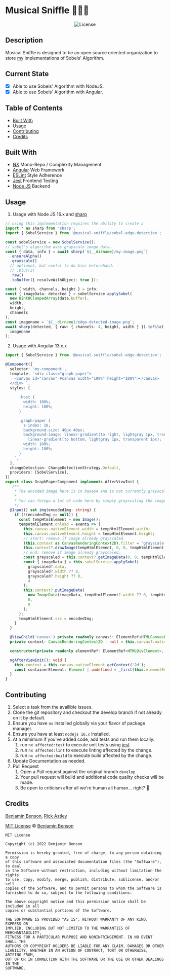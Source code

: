 # Musical Sniffle 👃💨🎵

<p align="center">
	<img src="https://img.shields.io/badge/license-MIT-blue.svg" alt="License">
</p>

## Description

Musical Sniffle is designed to be an open source oriented organization to store [my](https://github.com/BensonBen) implementations of Sobels' Algorithm.

## Current State

- [x] Able to use Sobels' Algorithm with NodeJS.
- [x] Able to use Sobels' Algorithm with Angular.

## Table of Contents

- [Built With](#built-with)
- [Usage](#usage)
- [Contributing](#contributing)
- [Credits](#credits)

## Built With

- [NX](https://nx.dev) Mono-Repo / Complexity Management
- [Angular](https://angular.io/) Web Framework
- [ESLint](https://eslint.org) Style Adherence
- [Jest](https://jestjs.io) Frontend Testing
- [Node JS](https://nodejs.org/en/) Backend

## Usage

1.  Usage with Node JS 16.x and [sharp](https://github.com/lovell/sharp)

```typescript
// using this implementation requires the ability to create a 
import * as sharp from 'sharp';
import { SobelService } from '@musical-sniffle/sobel-edge-detection';

const sobelService = new SobelService();
// sobel's algorithm uses grayscale image data.
const { data, info } = await sharp(`${__dirname}/my-image.png`)
  .ensureAlpha()
  .grayscale()
  // optional, but useful to do blur beforehand.
  // .blur(3)
  .raw()
  .toBuffer({ resolveWithObject: true });

const { width, channels, height } = info;
const { imageData: detected } = sobelService.applySobel(
  new Uint8ClampedArray(data.buffer),
  width,
  height,
  channels
);
const imagename = `${__dirname}/edge-detected-image.png`;
await sharp(detected, { raw: { channels: 4, height, width } }).toFile(
  imagename
);
```

2.  Usage with Angular 13.x.x

```typescript
import { SobelService } from '@musical-sniffle/sobel-edge-detection';

@Component({
  selector: 'my-component',
  template: `<div class="graph-paper">
    <canvas id="canvas" #canvas width="100%" height="100%"></canvas>
  </div> `,
  styles: [
    `
      :host {
        width: 100%;
        height: 100%;
      }

      .graph-paper {
        z-index: 10;
        background-size: 40px 40px;
        background-image: linear-gradient(to right, lightgray 1px, transparent 1px),
          linear-gradient(to bottom, lightgray 1px, transparent 1px);
        width: 100%;
        height: 100%;
      }
    `,
  ],
  changeDetection: ChangeDetectionStrategy.Default,
  providers: [SobelService],
})
export class GraphPaperComponent implements AfterViewInit {
   /**
    * The encoded image here is in base64 and is not currently grayscaled.
    * 
    * You can forego a lot of code here by simply grayscaling the image on the backend before applying sobel.
    */
  @Input() set img(encodedImg: string) {
    if (!(encodedImg == null)) {
      const tempHtmlElement = new Image();
      tempHtmlElement.onload = event$ => {
        this.canvas.nativeElement.width = tempHtmlElement.width;
        this.canvas.nativeElement.height = tempHtmlElement.height;
        // start: remove if image already grayscaled.
        (this.context as CanvasRenderingContext2D).filter = 'grayscale(1)';
        this.context?.drawImage(tempHtmlElement, 0, 0, tempHtmlElement.width, tempHtmlElement.height);
        // end: remove if image already grayscaled.
        const grayscaled = this.context?.getImageData(0, 0, tempHtmlElement.width, tempHtmlElement.height);
        const { imageData } = this.sobelService.applySobel(
          grayscaled?.data,
          grayscaled?.width ?? 0,
          grayscaled?.height ?? 0,
          4
        );
        this.context?.putImageData(
          new ImageData(imageData, tempHtmlElement?.width ?? 0, tempHtmlElement?.height ?? 0),
          0,
          0
        );
      };
      tempHtmlElement.src = encodedImg;
    }
  }

  @ViewChild('canvas') private readonly canvas!: ElementRef<HTMLCanvasElement>;
  private context: CanvasRenderingContext2D | null = this.canvas?.nativeElement?.getContext('2d');

  constructor(private readonly elementRef: ElementRef<HTMLDivElement>, private readonly sobelService: SobelService) {}

  ngAfterViewInit(): void {
    this.context = this.canvas.nativeElement.getContext('2d');
    const containerElement: Element | undefined = _first(this.elementRef.nativeElement.children);
  }
}
```

## Contributing

1. Select a task from the availible issues.
2. Clone the git repository and checkout the develop branch if not already on it by default.
3. Ensure you have `nx` installed globally via your flavor of package manager.
4. Ensure you have at least `nodejs 16.x` installed.
5. At a mimimum if you've added code, add tests and run them locally.
   1. run `nx affected:test` to execute unit tests using [jest](https://jestjs.io)
   2. run `nx affected:lint` to execute linting affected by the change.
   3. run `nx affected:build` to execute build affected by the change.
6. Update Documentation as needed.
7. Pull Request
   1. Open a Pull request against the original branch `develop`
   2. Your pull request will build and additional code quality checks will be made.
   3. Be open to criticism after all we're human all human... right? 🤖

## Credits

[Benjamin Benson](https://github.com/BensonBen),
[Rick Astley](https://www.youtube.com/watch?v=dQw4w9WgXcQ)

[MIT License](https://opensource.org/licenses/MIT) © [Benjamin Benson](https://github.com/BensonBen)

```
MIT License

Copyright (c) 2022 Benjamin Benson

Permission is hereby granted, free of charge, to any person obtaining a copy
of this software and associated documentation files (the "Software"), to deal
in the Software without restriction, including without limitation the rights
to use, copy, modify, merge, publish, distribute, sublicense, and/or sell
copies of the Software, and to permit persons to whom the Software is
furnished to do so, subject to the following conditions:

The above copyright notice and this permission notice shall be included in all
copies or substantial portions of the Software.

THE SOFTWARE IS PROVIDED "AS IS", WITHOUT WARRANTY OF ANY KIND, EXPRESS OR
IMPLIED, INCLUDING BUT NOT LIMITED TO THE WARRANTIES OF MERCHANTABILITY,
FITNESS FOR A PARTICULAR PURPOSE AND NONINFRINGEMENT. IN NO EVENT SHALL THE
AUTHORS OR COPYRIGHT HOLDERS BE LIABLE FOR ANY CLAIM, DAMAGES OR OTHER
LIABILITY, WHETHER IN AN ACTION OF CONTRACT, TORT OR OTHERWISE, ARISING FROM,
OUT OF OR IN CONNECTION WITH THE SOFTWARE OR THE USE OR OTHER DEALINGS IN THE
SOFTWARE.

```
